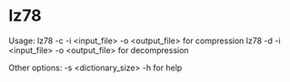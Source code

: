 # lz78
Usage:
	lz78 -c -i <input_file> -o <output_file> for compression
	lz78 -d -i <input_file> -o <output_file> for decompression
	
Other options:
	-s <dictionary_size>
	-h for help
